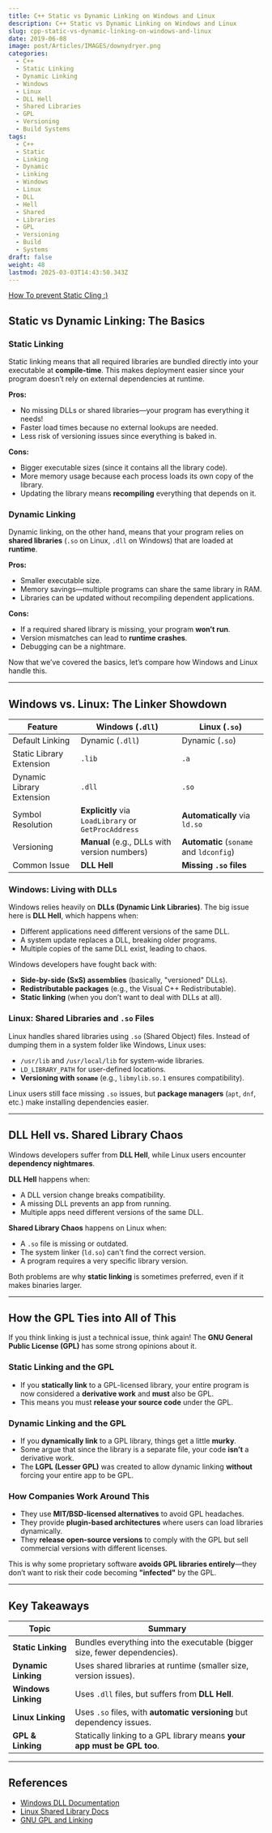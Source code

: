 ```yaml
---
title: C++ Static vs Dynamic Linking on Windows and Linux
description: C++ Static vs Dynamic Linking on Windows and Linux
slug: cpp-static-vs-dynamic-linking-on-windows-and-linux
date: 2019-06-08
image: post/Articles/IMAGES/downydryer.png
categories:
  - C++
  - Static Linking
  - Dynamic Linking
  - Windows
  - Linux
  - DLL Hell
  - Shared Libraries
  - GPL
  - Versioning
  - Build Systems
tags:
  - C++
  - Static
  - Linking
  - Dynamic
  - Linking
  - Windows
  - Linux
  - DLL
  - Hell
  - Shared
  - Libraries
  - GPL
  - Versioning
  - Build
  - Systems
draft: false
weight: 48
lastmod: 2025-03-03T14:43:50.343Z
---
```

[How To prevent Static Cling :) ](https://downy.com/en-us/fabric-softener-tips/how-to-use-downy/how-to-use-dryer-sheets)

## Static vs Dynamic Linking: The Basics

### Static Linking

Static linking means that all required libraries are bundled directly into your executable at **compile-time**. This makes deployment easier since your program doesn’t rely on external dependencies at runtime.

**Pros:**

* No missing DLLs or shared libraries—your program has everything it needs!
* Faster load times because no external lookups are needed.
* Less risk of versioning issues since everything is baked in.

**Cons:**

* Bigger executable sizes (since it contains all the library code).
* More memory usage because each process loads its own copy of the library.
* Updating the library means **recompiling** everything that depends on it.

### Dynamic Linking

Dynamic linking, on the other hand, means that your program relies on **shared libraries** (`.so` on Linux, `.dll` on Windows) that are loaded at **runtime**.

**Pros:**

* Smaller executable size.
* Memory savings—multiple programs can share the same library in RAM.
* Libraries can be updated without recompiling dependent applications.

**Cons:**

* If a required shared library is missing, your program **won’t run**.
* Version mismatches can lead to **runtime crashes**.
* Debugging can be a nightmare.

Now that we’ve covered the basics, let’s compare how Windows and Linux handle this.

***

## Windows vs. Linux: The Linker Showdown

| Feature                   | Windows (`.dll`)                                     | Linux (`.so`)                           |
| ------------------------- | ---------------------------------------------------- | --------------------------------------- |
| Default Linking           | Dynamic (`.dll`)                                     | Dynamic (`.so`)                         |
| Static Library Extension  | `.lib`                                               | `.a`                                    |
| Dynamic Library Extension | `.dll`                                               | `.so`                                   |
| Symbol Resolution         | **Explicitly** via `LoadLibrary` or `GetProcAddress` | **Automatically** via `ld.so`           |
| Versioning                | **Manual** (e.g., DLLs with version numbers)         | **Automatic** (`soname` and `ldconfig`) |
| Common Issue              | **DLL Hell**                                         | **Missing `.so` files**                 |

### Windows: Living with DLLs

Windows relies heavily on **DLLs (Dynamic Link Libraries)**. The big issue here is **DLL Hell**, which happens when:

* Different applications need different versions of the same DLL.
* A system update replaces a DLL, breaking older programs.
* Multiple copies of the same DLL exist, leading to chaos.

Windows developers have fought back with:

* **Side-by-side (SxS) assemblies** (basically, "versioned" DLLs).
* **Redistributable packages** (e.g., the Visual C++ Redistributable).
* **Static linking** (when you don’t want to deal with DLLs at all).

### Linux: Shared Libraries and `.so` Files

Linux handles shared libraries using `.so` (Shared Object) files. Instead of dumping them in a system folder like Windows, Linux uses:

* `/usr/lib` and `/usr/local/lib` for system-wide libraries.
* `LD_LIBRARY_PATH` for user-defined locations.
* **Versioning with `soname`** (e.g., `libmylib.so.1` ensures compatibility).

Linux users still face missing `.so` issues, but **package managers** (`apt`, `dnf`, etc.) make installing dependencies easier.

***

## DLL Hell vs. Shared Library Chaos

Windows developers suffer from **DLL Hell**, while Linux users encounter **dependency nightmares**.

**DLL Hell** happens when:

* A DLL version change breaks compatibility.
* A missing DLL prevents an app from running.
* Multiple apps need different versions of the same DLL.

**Shared Library Chaos** happens on Linux when:

* A `.so` file is missing or outdated.
* The system linker (`ld.so`) can't find the correct version.
* A program requires a very specific library version.

Both problems are why **static linking** is sometimes preferred, even if it makes binaries larger.

***

## How the GPL Ties into All of This

If you think linking is just a technical issue, think again! The **GNU General Public License (GPL)** has some strong opinions about it.

### Static Linking and the GPL

* If you **statically link** to a GPL-licensed library, your entire program is now considered a **derivative work** and **must** also be GPL.
* This means you must **release your source code** under the GPL.

### Dynamic Linking and the GPL

* If you **dynamically link** to a GPL library, things get a little **murky**.
* Some argue that since the library is a separate file, your code **isn’t** a derivative work.
* The **LGPL (Lesser GPL)** was created to allow dynamic linking **without** forcing your entire app to be GPL.

### How Companies Work Around This

* They use **MIT/BSD-licensed alternatives** to avoid GPL headaches.
* They provide **plugin-based architectures** where users can load libraries dynamically.
* They **release open-source versions** to comply with the GPL but sell commercial versions with different licenses.

This is why some proprietary software **avoids GPL libraries entirely**—they don’t want to risk their code becoming **"infected"** by the GPL.

***

## Key Takeaways

| Topic               | Summary                                                                   |
| ------------------- | ------------------------------------------------------------------------- |
| **Static Linking**  | Bundles everything into the executable (bigger size, fewer dependencies). |
| **Dynamic Linking** | Uses shared libraries at runtime (smaller size, version issues).          |
| **Windows Linking** | Uses `.dll` files, but suffers from **DLL Hell**.                         |
| **Linux Linking**   | Uses `.so` files, with **automatic versioning** but dependency issues.    |
| **GPL & Linking**   | Statically linking to a GPL library means **your app must be GPL too**.   |

***

## References

* [Windows DLL Documentation](https://learn.microsoft.com/en-us/windows/win32/dlls/dynamic-link-libraries)
* [Linux Shared Library Docs](https://tldp.org/HOWTO/Program-Library-HOWTO/shared-libraries.html)
* [GNU GPL and Linking](https://www.gnu.org/licenses/gpl-faq.en.html#GPLStaticVsDynamic)
